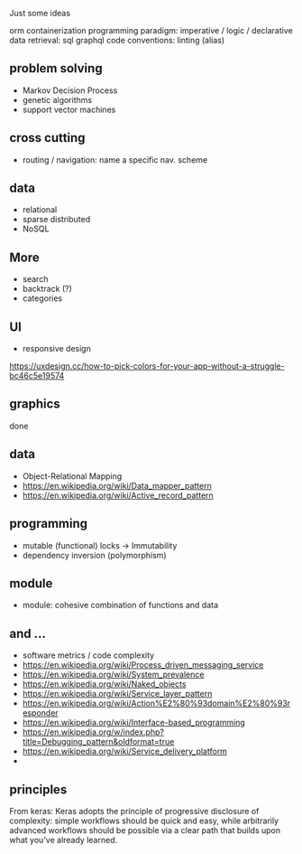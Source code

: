 Just some ideas

orm
containerization
programming paradigm: imperative / logic / declarative
data retrieval: sql graphql
code conventions: linting (alias)

## problem solving

* Markov Decision Process
* genetic algorithms
* support vector machines

## cross cutting

* routing / navigation: name a specific nav. scheme

## data

  * relational
  * sparse distributed
  * NoSQL

## More

* search
* backtrack (?)
* categories

## UI

* responsive design

https://uxdesign.cc/how-to-pick-colors-for-your-app-without-a-struggle-bc46c5e19574

## graphics

done

## data

* Object-Relational Mapping
* https://en.wikipedia.org/wiki/Data_mapper_pattern
* https://en.wikipedia.org/wiki/Active_record_pattern

## programming

* mutable (functional) locks -> Immutability
* dependency inversion (polymorphism)

## module

* module: cohesive combination of functions and data

## and ...
* software metrics / code complexity
* https://en.wikipedia.org/wiki/Process_driven_messaging_service
* https://en.wikipedia.org/wiki/System_prevalence
* https://en.wikipedia.org/wiki/Naked_objects
* https://en.wikipedia.org/wiki/Service_layer_pattern
* https://en.wikipedia.org/wiki/Action%E2%80%93domain%E2%80%93responder
* https://en.wikipedia.org/wiki/Interface-based_programming
* https://en.wikipedia.org/w/index.php?title=Debugging_pattern&oldformat=true
* https://en.wikipedia.org/wiki/Service_delivery_platform
*
## principles

From keras: Keras adopts the principle of progressive disclosure of complexity: simple workflows should be quick and easy, while arbitrarily advanced workflows should be possible via a clear path that builds upon what you've already learned.
